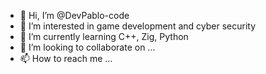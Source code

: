 - 👋 Hi, I’m @DevPablo-code
- 👀 I’m interested in game development and cyber security
- 🌱 I’m currently learning C++, Zig, Python
- 💞️ I’m looking to collaborate on ...
- 📫 How to reach me ...

<!---
DevPablo-code/DevPablo-code is a ✨ special ✨ repository because its `README.md` (this file) appears on your GitHub profile.
You can click the Preview link to take a look at your changes.
--->
